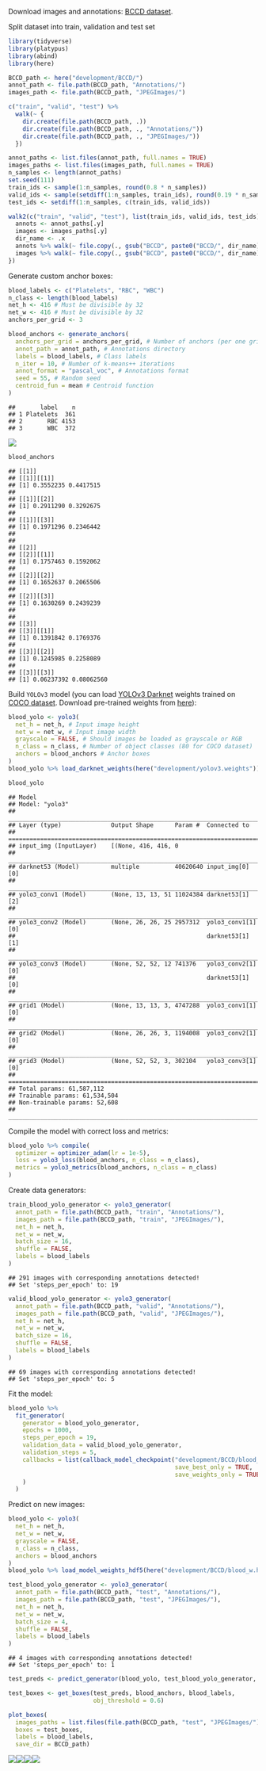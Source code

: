 Download images and annotations: [BCCD
dataset](https://www.kaggle.com/surajiiitm/bccd-dataset?).

Split dataset into train, validation and test set

``` r
library(tidyverse)
library(platypus)
library(abind)
library(here)

BCCD_path <- here("development/BCCD/")
annot_path <- file.path(BCCD_path, "Annotations/")
images_path <- file.path(BCCD_path, "JPEGImages/")

c("train", "valid", "test") %>%
  walk(~ {
    dir.create(file.path(BCCD_path, .))
    dir.create(file.path(BCCD_path, ., "Annotations/"))
    dir.create(file.path(BCCD_path, ., "JPEGImages/"))
  })

annot_paths <- list.files(annot_path, full.names = TRUE)
images_paths <- list.files(images_path, full.names = TRUE)
n_samples <- length(annot_paths)
set.seed(111)
train_ids <- sample(1:n_samples, round(0.8 * n_samples))
valid_ids <- sample(setdiff(1:n_samples, train_ids), round(0.19 * n_samples))
test_ids <- setdiff(1:n_samples, c(train_ids, valid_ids))

walk2(c("train", "valid", "test"), list(train_ids, valid_ids, test_ids), ~ {
  annots <- annot_paths[.y]
  images <- images_paths[.y]
  dir_name <- .x
  annots %>% walk(~ file.copy(., gsub("BCCD", paste0("BCCD/", dir_name), .)))
  images %>% walk(~ file.copy(., gsub("BCCD", paste0("BCCD/", dir_name), .)))
})
```

Generate custom anchor boxes:

``` r
blood_labels <- c("Platelets", "RBC", "WBC")
n_class <- length(blood_labels)
net_h <- 416 # Must be divisible by 32
net_w <- 416 # Must be divisible by 32
anchors_per_grid <- 3

blood_anchors <- generate_anchors(
  anchors_per_grid = anchors_per_grid, # Number of anchors (per one grid) to generate
  annot_path = annot_path, # Annotations directory
  labels = blood_labels, # Class labels
  n_iter = 10, # Number of k-means++ iterations
  annot_format = "pascal_voc", # Annotations format
  seed = 55, # Random seed
  centroid_fun = mean # Centroid function
)
```

    ##       label    n
    ## 1 Platelets  361
    ## 2       RBC 4153
    ## 3       WBC  372

![](Blood-Cell-Detection_files/figure-markdown_github/unnamed-chunk-2-1.png)

``` r
blood_anchors
```

    ## [[1]]
    ## [[1]][[1]]
    ## [1] 0.3552235 0.4417515
    ## 
    ## [[1]][[2]]
    ## [1] 0.2911290 0.3292675
    ## 
    ## [[1]][[3]]
    ## [1] 0.1971296 0.2346442
    ## 
    ## 
    ## [[2]]
    ## [[2]][[1]]
    ## [1] 0.1757463 0.1592062
    ## 
    ## [[2]][[2]]
    ## [1] 0.1652637 0.2065506
    ## 
    ## [[2]][[3]]
    ## [1] 0.1630269 0.2439239
    ## 
    ## 
    ## [[3]]
    ## [[3]][[1]]
    ## [1] 0.1391842 0.1769376
    ## 
    ## [[3]][[2]]
    ## [1] 0.1245985 0.2258089
    ## 
    ## [[3]][[3]]
    ## [1] 0.06237392 0.08062560

Build `YOLOv3` model (you can load [YOLOv3
Darknet](https://pjreddie.com/darknet/yolo/) weights trained on [COCO
dataset](https://cocodataset.org/#home). Download pre-trained weights
from [here](https://pjreddie.com/media/files/yolov3.weights)):

``` r
blood_yolo <- yolo3(
  net_h = net_h, # Input image height
  net_w = net_w, # Input image width
  grayscale = FALSE, # Should images be loaded as grayscale or RGB
  n_class = n_class, # Number of object classes (80 for COCO dataset)
  anchors = blood_anchors # Anchor boxes
)
blood_yolo %>% load_darknet_weights(here("development/yolov3.weights")) # Optional

blood_yolo
```

    ## Model
    ## Model: "yolo3"
    ## ________________________________________________________________________________
    ## Layer (type)              Output Shape      Param #  Connected to               
    ## ================================================================================
    ## input_img (InputLayer)    [(None, 416, 416, 0                                   
    ## ________________________________________________________________________________
    ## darknet53 (Model)         multiple          40620640 input_img[0][0]            
    ## ________________________________________________________________________________
    ## yolo3_conv1 (Model)       (None, 13, 13, 51 11024384 darknet53[1][2]            
    ## ________________________________________________________________________________
    ## yolo3_conv2 (Model)       (None, 26, 26, 25 2957312  yolo3_conv1[1][0]          
    ##                                                      darknet53[1][1]            
    ## ________________________________________________________________________________
    ## yolo3_conv3 (Model)       (None, 52, 52, 12 741376   yolo3_conv2[1][0]          
    ##                                                      darknet53[1][0]            
    ## ________________________________________________________________________________
    ## grid1 (Model)             (None, 13, 13, 3, 4747288  yolo3_conv1[1][0]          
    ## ________________________________________________________________________________
    ## grid2 (Model)             (None, 26, 26, 3, 1194008  yolo3_conv2[1][0]          
    ## ________________________________________________________________________________
    ## grid3 (Model)             (None, 52, 52, 3, 302104   yolo3_conv3[1][0]          
    ## ================================================================================
    ## Total params: 61,587,112
    ## Trainable params: 61,534,504
    ## Non-trainable params: 52,608
    ## ________________________________________________________________________________

Compile the model with correct loss and metrics:

``` r
blood_yolo %>% compile(
  optimizer = optimizer_adam(lr = 1e-5),
  loss = yolo3_loss(blood_anchors, n_class = n_class),
  metrics = yolo3_metrics(blood_anchors, n_class = n_class)
)
```

Create data generators:

``` r
train_blood_yolo_generator <- yolo3_generator(
  annot_path = file.path(BCCD_path, "train", "Annotations/"),
  images_path = file.path(BCCD_path, "train", "JPEGImages/"),
  net_h = net_h,
  net_w = net_w,
  batch_size = 16,
  shuffle = FALSE,
  labels = blood_labels
)
```

    ## 291 images with corresponding annotations detected!
    ## Set 'steps_per_epoch' to: 19

``` r
valid_blood_yolo_generator <- yolo3_generator(
  annot_path = file.path(BCCD_path, "valid", "Annotations/"),
  images_path = file.path(BCCD_path, "valid", "JPEGImages/"),
  net_h = net_h,
  net_w = net_w,
  batch_size = 16,
  shuffle = FALSE,
  labels = blood_labels
)
```

    ## 69 images with corresponding annotations detected!
    ## Set 'steps_per_epoch' to: 5

Fit the model:

``` r
blood_yolo %>%
  fit_generator(
    generator = blood_yolo_generator,
    epochs = 1000,
    steps_per_epoch = 19,
    validation_data = valid_blood_yolo_generator,
    validation_steps = 5,
    callbacks = list(callback_model_checkpoint("development/BCCD/blood_w.hdf5",
                                               save_best_only = TRUE,
                                               save_weights_only = TRUE)
    )
  )
```

Predict on new images:

``` r
blood_yolo <- yolo3(
  net_h = net_h,
  net_w = net_w,
  grayscale = FALSE,
  n_class = n_class,
  anchors = blood_anchors
)
blood_yolo %>% load_model_weights_hdf5(here("development/BCCD/blood_w.hdf5"))

test_blood_yolo_generator <- yolo3_generator(
  annot_path = file.path(BCCD_path, "test", "Annotations/"),
  images_path = file.path(BCCD_path, "test", "JPEGImages/"),
  net_h = net_h,
  net_w = net_w,
  batch_size = 4,
  shuffle = FALSE,
  labels = blood_labels
)
```

    ## 4 images with corresponding annotations detected!
    ## Set 'steps_per_epoch' to: 1

``` r
test_preds <- predict_generator(blood_yolo, test_blood_yolo_generator, 1)

test_boxes <- get_boxes(test_preds, blood_anchors, blood_labels,
                        obj_threshold = 0.6)

plot_boxes(
  images_paths = list.files(file.path(BCCD_path, "test", "JPEGImages/"), full.names = TRUE),
  boxes = test_boxes,
  labels = blood_labels,
  save_dir = BCCD_path)
```

![](Blood-Cell-Detection_files/figure-markdown_github/unnamed-chunk-7-1.png)![](Blood-Cell-Detection_files/figure-markdown_github/unnamed-chunk-7-2.png)![](Blood-Cell-Detection_files/figure-markdown_github/unnamed-chunk-7-3.png)![](Blood-Cell-Detection_files/figure-markdown_github/unnamed-chunk-7-4.png)
